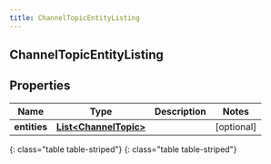```yaml
---
title: ChannelTopicEntityListing
---
```

## ChannelTopicEntityListing


## Properties

| Name | Type | Description | Notes |
| ------------ | ------------- | ------------- | ------------- |
| **entities** | [**List&lt;ChannelTopic&gt;**](ChannelTopic.html) |  |  [optional] |
{: class="table table-striped"}
{: class="table table-striped"}



